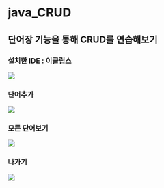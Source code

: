 # java_CRUD 

## 단어장 기능을 통해 CRUD를 연습해보기

### 설치한 IDE : 이클립스
<img src='https://github.com/kingjh0404/java_CRUD/blob/master/screenshots/설치한%20IDE.png?raw=true'>

### 단어추가
<img src='https://github.com/kingjh0404/java_CRUD/blob/master/screenshots/4.%20단어추가.png?raw=true'> 

### 모든 단어보기
<img src='https://github.com/kingjh0404/java_CRUD/blob/master/screenshots/1.%20모든%20단어보기.png?raw=true'> 

### 나가기
<img src='https://github.com/kingjh0404/java_CRUD/blob/master/screenshots/0.%20나가기.png?raw=true'> 



